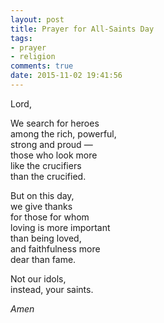 ```yaml
---
layout: post
title: Prayer for All-Saints Day
tags:
- prayer
- religion 
comments: true
date: 2015-11-02 19:41:56
---
```


Lord, 

We search for heroes   
among the rich, powerful,   
strong and proud —   
those who look more   
like the crucifiers   
than the crucified. 

But on this day,  
we give thanks   
for those for whom   
loving is more important  
than being loved,   
and faithfulness more   
dear than fame. 

Not our idols,   
instead, your saints. 

*Amen*
